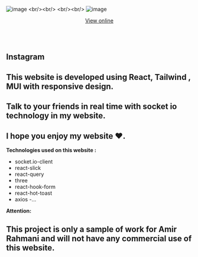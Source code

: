 ![image]([https://github.com/amir-rahmanii/mkRentaCar/blob/main/public/images/screen/screen1.png](https://github.com/amir-rahmanii/SocialMedia/blob/main/frontend/public/images/Screen/screen1.png))
<br/><br/>
<br/><br/>
![image]([https://github.com/amir-rahmanii/mkRentaCar/blob/main/public/images/screen/screen2.png](https://github.com/amir-rahmanii/SocialMedia/blob/main/frontend/public/images/Screen/screen2.png))

<p align="center">
  <a href="https://insta-front.liara.run">View online</a>
</p>

<br/><br/>
<h2>Instagram</h2>
<h2>This website is developed using React, Tailwind , MUI with responsive design.</h2>
<h2>Talk to your friends in real time with socket io technology in my website.</h2>
<h2>I hope you enjoy my website ❤️. </h2>

**Technologies used on this website :**

- socket.io-client
- react-slick
- react-query
- three
- react-hook-form
- react-hot-toast
- axios
-...

**Attention:**
<h2>This project is only a sample of work for Amir Rahmani and will not have any commercial use of this website.</h2>
